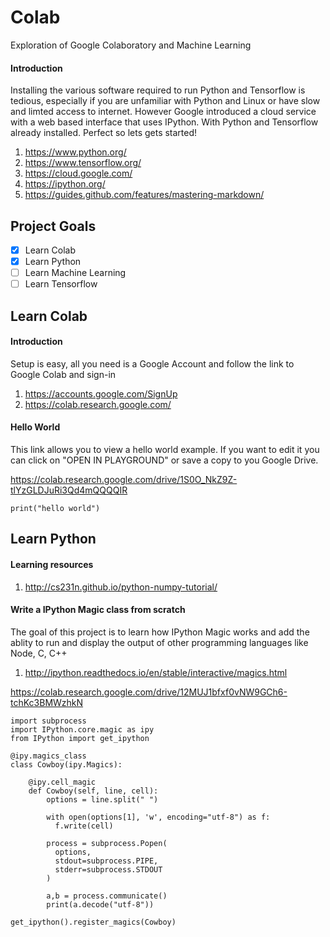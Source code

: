 # Colab
Exploration of Google Colaboratory and Machine Learning

#### Introduction 
Installing the various software required to run Python and Tensorflow is tedious, especially if you are unfamiliar with Python and Linux or have slow and limted access to internet. However Google introduced a cloud service with a web based interface that uses IPython. With Python and Tensorflow already installed. Perfect so lets gets started!

1. https://www.python.org/
1. https://www.tensorflow.org/
1. https://cloud.google.com/
1. https://ipython.org/
1. https://guides.github.com/features/mastering-markdown/

## Project Goals 

- [x] Learn Colab
- [x] Learn Python
- [ ] Learn Machine Learning
- [ ] Learn Tensorflow

## Learn Colab

#### Introduction 
Setup is easy, all you need is a Google Account and follow the link to Google Colab and sign-in

1. https://accounts.google.com/SignUp
2. https://colab.research.google.com/

#### Hello World
This link allows you to view a hello world example. If you want to edit it you can click on "OPEN IN PLAYGROUND" or save a copy to you Google Drive.

https://colab.research.google.com/drive/1S0O_NkZ9Z-tlYzGLDJuRi3Qd4mQQQQIR
```
print("hello world")
```
## Learn Python

#### Learning resources

1. http://cs231n.github.io/python-numpy-tutorial/

#### Write a IPython Magic class from scratch
The goal of this project is to learn how IPython Magic works and add the ablity to run and display the output of other
programming languages like Node, C, C++

1. http://ipython.readthedocs.io/en/stable/interactive/magics.html

https://colab.research.google.com/drive/12MUJ1bfxf0vNW9GCh6-tchKc3BMWzhkN
```
import subprocess
import IPython.core.magic as ipy
from IPython import get_ipython

@ipy.magics_class
class Cowboy(ipy.Magics):

    @ipy.cell_magic
    def Cowboy(self, line, cell):
        options = line.split(" ")

        with open(options[1], 'w', encoding="utf-8") as f:
          f.write(cell)

        process = subprocess.Popen(
          options,
          stdout=subprocess.PIPE,
          stderr=subprocess.STDOUT
        )

        a,b = process.communicate()
        print(a.decode("utf-8"))

get_ipython().register_magics(Cowboy)
```

